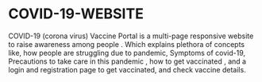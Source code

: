 # COVID-19-WEBSITE
COVID-19 (corona virus) Vaccine Portal is a multi-page responsive website to raise awareness among people . Which explains plethora of concepts like, how people are struggling due to pandemic, Symptoms of covid-19, Precautions to take care in this pandemic , how to get vaccinated , and a login and registration page to get vaccinated, and check vaccine details.

